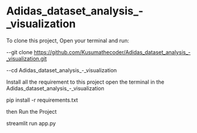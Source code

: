 # Adidas_dataset_analysis_-_visualization


To clone this project, Open your terminal and run:



--git clone https://github.com/Kusumathecoder/Adidas_dataset_analysis_-_visualization.git



--cd Adidas_dataset_analysis_-_visualization


Install all the requirement to this project open the terminal in the Adidas_dataset_analysis_-_visualization



pip install -r requirements.txt


then Run the Project



streamlit run app.py

